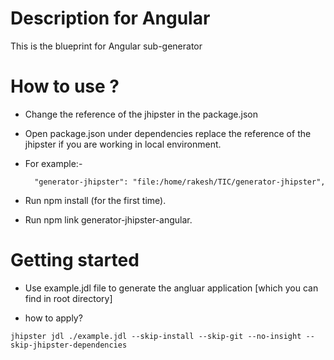 # Description for Angular

 This is the blueprint for Angular sub-generator

# How to use ? 
- Change the reference of the jhipster in the package.json 

- Open package.json under dependencies replace the reference
   of the jhipster if you are working in local environment.

- For example:- 
  `````
    "generator-jhipster": "file:/home/rakesh/TIC/generator-jhipster",
  ``````
    
- Run npm install (for the first time).
- Run npm link generator-jhipster-angular.

# Getting started 

- Use example.jdl file to generate the angluar application [which you can find in root directory]

- how to apply?

```
jhipster jdl ./example.jdl --skip-install --skip-git --no-insight --skip-jhipster-dependencies 
```